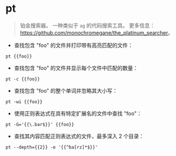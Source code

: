 # pt

> 铂金搜索器。
> 一种类似于 `ag` 的代码搜索工具。
> 更多信息：<https://github.com/monochromegane/the_platinum_searcher>。

- 查找包含 "foo" 的文件并打印带有高亮匹配的文件：

`pt {{foo}}`

- 查找包含 "foo" 的文件并显示每个文件中匹配的数量：

`pt -c {{foo}}`

- 查找包含 "foo" 的整个单词并忽略其大小写：

`pt -wi {{foo}}`

- 使用正则表达式在具有特定扩展名的文件中查找 "foo"：

`pt -G='{{\.bar$}}' {{foo}}`

- 查找其内容匹配正则表达式的文件，最多深入 2 个目录：

`pt --depth={{2}} -e '{{^ba[rz]*$}}'`